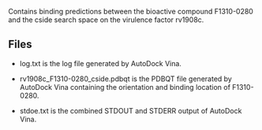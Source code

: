Contains binding predictions between the bioactive compound F1310-0280 and the cside search space on the virulence factor rv1908c.

## Files

- log.txt is the log file generated by AutoDock Vina.

- rv1908c_F1310-0280_cside.pdbqt is the PDBQT file generated by AutoDock Vina containing the orientation and binding location of F1310-0280.

- stdoe.txt is the combined STDOUT and STDERR output of AutoDock Vina.

